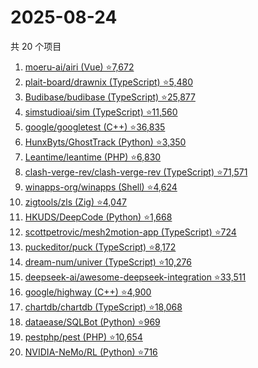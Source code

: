 # 2025-08-24

共 20 个项目

<!-- BEGIN GITHUB -->
<!-- 最后更新时间 2025-08-24 04:08:42 +0800 -->
1. [moeru-ai/airi (Vue) ⭐7,672](https://github.com/moeru-ai/airi)
1. [plait-board/drawnix (TypeScript) ⭐5,480](https://github.com/plait-board/drawnix)
1. [Budibase/budibase (TypeScript) ⭐25,877](https://github.com/Budibase/budibase)
1. [simstudioai/sim (TypeScript) ⭐11,560](https://github.com/simstudioai/sim)
1. [google/googletest (C++) ⭐36,835](https://github.com/google/googletest)
1. [HunxByts/GhostTrack (Python) ⭐3,350](https://github.com/HunxByts/GhostTrack)
1. [Leantime/leantime (PHP) ⭐6,830](https://github.com/Leantime/leantime)
1. [clash-verge-rev/clash-verge-rev (TypeScript) ⭐71,571](https://github.com/clash-verge-rev/clash-verge-rev)
1. [winapps-org/winapps (Shell) ⭐4,624](https://github.com/winapps-org/winapps)
1. [zigtools/zls (Zig) ⭐4,047](https://github.com/zigtools/zls)
1. [HKUDS/DeepCode (Python) ⭐1,668](https://github.com/HKUDS/DeepCode)
1. [scottpetrovic/mesh2motion-app (TypeScript) ⭐724](https://github.com/scottpetrovic/mesh2motion-app)
1. [puckeditor/puck (TypeScript) ⭐8,172](https://github.com/puckeditor/puck)
1. [dream-num/univer (TypeScript) ⭐10,276](https://github.com/dream-num/univer)
1. [deepseek-ai/awesome-deepseek-integration ⭐33,511](https://github.com/deepseek-ai/awesome-deepseek-integration)
1. [google/highway (C++) ⭐4,900](https://github.com/google/highway)
1. [chartdb/chartdb (TypeScript) ⭐18,068](https://github.com/chartdb/chartdb)
1. [dataease/SQLBot (Python) ⭐969](https://github.com/dataease/SQLBot)
1. [pestphp/pest (PHP) ⭐10,654](https://github.com/pestphp/pest)
1. [NVIDIA-NeMo/RL (Python) ⭐716](https://github.com/NVIDIA-NeMo/RL)
<!-- END GITHUB -->